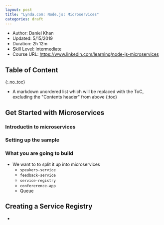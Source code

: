 ```yaml
---
layout: post
title: "Lynda.com: Node.js: Microservices"
categories: draft
---
```


* Author: Daniel Khan 
* Updated: 5/15/2019 
* Duration: 2h 12m
* Skill Level: Intermediate 
* Course URL:  <https://www.linkedin.com/learning/node-js-microservices>


## Table of Content
{:.no_toc}

* A markdown unordered list which will be replaced with the ToC, excluding the "Contents header" from above
{:toc}

## Get Started with Microservices

### Introductin to microservices

### Setting up the sample

### What you are going to build

- We want to to split it up into microservices
	- `speakers-service`
	- `feedback-service`
	- `service-registry`
	- `confererence-app`
	- Queue

## Creating a Service Registry
- 
